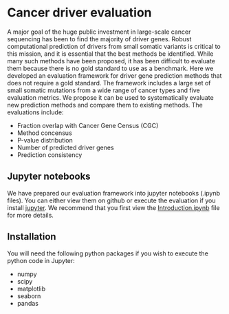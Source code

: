 # Cancer driver evaluation

A major goal of the huge public investment in large-scale cancer sequencing has been to find the majority of driver genes. Robust computational prediction of drivers from small somatic variants is critical to this mission, and it is essential that the best methods be identified. While many such methods have been proposed, it has been difficult to evaluate them because there is no gold standard to use as a benchmark. Here we developed an evaluation framework for driver gene prediction methods that does not require a gold standard. The framework includes a large set of small somatic mutations from a wide range of cancer types and five evaluation metrics. We propose it can be used to systematically evaluate new prediction methods and compare them to existing methods. The evaluations include:

* Fraction overlap with Cancer Gene Census (CGC)
* Method concensus
* P-value distribution
* Number of predicted driver genes
* Prediction consistency

## Jupyter notebooks

We have prepared our evaluation framework into jupyter notebooks (.ipynb files). You can either view
them on github or execute the evaluation if you install [jupyter](http://jupyter.org/). We recommend that you first
view the [Introduction.ipynb](https://github.com/KarchinLab/CancerDriverGeneEvaluation/blob/master/Introduction.ipynb) file for more details.

## Installation

You will need the following python packages if you wish to execute the python code in Jupyter:

* numpy
* scipy
* matplotlib
* seaborn
* pandas
